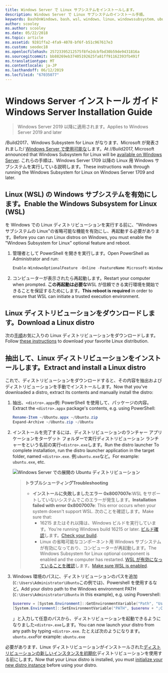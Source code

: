 ```yaml
---
title: Windows Server で Linux サブシステムをインストールします。
description: Windows Server で Linux サブシステムのインストール手順。
keywords: BashOnWindows、bash、wsl、windows、linux、windowssubsystem、ubuntu、windows server 用 windows サブシステム
author: scooley
ms.author: scooley
ms.date: 05/22/2018
ms.topic: article
ms.assetid: 9281ffa2-4fa9-4078-bf6f-b51c967617e3
ms.custom: seodec18
ms.openlocfilehash: 25723395212575f8fe2dcbfbd30b59de9431816a
ms.sourcegitcommit: bb88269eb37405192625fa81ff91162393fb491f
ms.translationtype: MT
ms.contentlocale: ja-JP
ms.lasthandoff: 06/12/2019
ms.locfileid: "67035077"
---
```

# <a name="windows-server-installation-guide"></a><span data-ttu-id="75c72-104">Windows Server インストール ガイド</span><span class="sxs-lookup"><span data-stu-id="75c72-104">Windows Server Installation Guide</span></span>

> <span data-ttu-id="75c72-105">Windows Server 2019 以降に適用されます。</span><span class="sxs-lookup"><span data-stu-id="75c72-105">Applies to Windows Server 2019 and later</span></span>

<span data-ttu-id="75c72-106">/Build2017、Windows Subsystem for Linux がなります、Microsoft が発表されました/ [Windows Server で使用可能な](https://blogs.technet.microsoft.com/hybridcloud/2017/05/10/windows-server-for-developers-news-from-microsoft-build-2017/)します。</span><span class="sxs-lookup"><span data-stu-id="75c72-106">At //Build2017, Microsoft announced that Windows Subsystem for Linux will be [available on Windows Server](https://blogs.technet.microsoft.com/hybridcloud/2017/05/10/windows-server-for-developers-news-from-microsoft-build-2017/).</span></span>  <span data-ttu-id="75c72-107">これらの手順は、Windows Server 1709 以降の Linux 用 Windows サブシステムを実行している説明します。</span><span class="sxs-lookup"><span data-stu-id="75c72-107">These instructions walk through running the Windows Subsystem for Linux on Windows Server 1709 and later.</span></span>

## <a name="enable-the-windows-subsystem-for-linux-wsl"></a><span data-ttu-id="75c72-108">Linux (WSL) の Windows サブシステムを有効にします。</span><span class="sxs-lookup"><span data-stu-id="75c72-108">Enable the Windows Subsystem for Linux (WSL)</span></span>

<span data-ttu-id="75c72-109">を Windows での Linux ディストリビューションを実行する前に、"Windows サブシステムの Linux"の省略可能な機能を有効にし、再起動する必要があります。</span><span class="sxs-lookup"><span data-stu-id="75c72-109">Before you can run Linux distros on Windows, you must enable the "Windows Subsystem for Linux" optional feature and reboot.</span></span>

1. <span data-ttu-id="75c72-110">管理者として PowerShell を開きを実行します。</span><span class="sxs-lookup"><span data-stu-id="75c72-110">Open PowerShell as Administrator and run:</span></span>
    ```powershell
    Enable-WindowsOptionalFeature -Online -FeatureName Microsoft-Windows-Subsystem-Linux
    ```

2. <span data-ttu-id="75c72-111">コンピューターが表示されたら再起動します。</span><span class="sxs-lookup"><span data-stu-id="75c72-111">Restart your computer when prompted.</span></span> <span data-ttu-id="75c72-112">**この再起動は必要な**WSL が信頼できる実行環境を開始できることを保証するためにします。</span><span class="sxs-lookup"><span data-stu-id="75c72-112">**This reboot is required** in order to ensure that WSL can initiate a trusted execution environment.</span></span>

## <a name="download-a-linux-distro"></a><span data-ttu-id="75c72-113">Linux ディストリビューションをダウンロードします。</span><span class="sxs-lookup"><span data-stu-id="75c72-113">Download a Linux distro</span></span>

<span data-ttu-id="75c72-114">次の[手順](install-manual.md)お気に入りの Linux ディストリビューションをダウンロードします。</span><span class="sxs-lookup"><span data-stu-id="75c72-114">Follow [these instructions](install-manual.md) to download your favorite Linux distribution.</span></span>

## <a name="extract-and-install-a-linux-distro"></a><span data-ttu-id="75c72-115">抽出して、Linux ディストリビューションをインストールします。</span><span class="sxs-lookup"><span data-stu-id="75c72-115">Extract and install a Linux distro</span></span>
<span data-ttu-id="75c72-116">これで、ディストリビューションをダウンロードすると、その内容を抽出およびディストリビューションを手動でインストールします。</span><span class="sxs-lookup"><span data-stu-id="75c72-116">Now that you've downloaded a distro, extract its contents and manually install the distro:</span></span>

1. <span data-ttu-id="75c72-117">抽出、`<distro>.appx`例: PowerShell を使用して、パッケージの内容。</span><span class="sxs-lookup"><span data-stu-id="75c72-117">Extract the `<distro>.appx` package's contents, e.g. using PowerShell:</span></span>

    ```powershell
    Rename-Item ~/Ubuntu.appx ~/Ubuntu.zip
    Expand-Archive ~/Ubuntu.zip ~/Ubuntu
    ```

2. <span data-ttu-id="75c72-118">インストールを完了するには、ディストリビューションのランチャー アプリケーションをターゲット フォルダーで実行ディストリビューション ランチャーをという名前の実行`<distro>.exe`します。</span><span class="sxs-lookup"><span data-stu-id="75c72-118">Run the distro launcher To complete installation, run the distro launcher application in the target folder, named `<distro>.exe`.</span></span> <span data-ttu-id="75c72-119">例:`ubuntu.exe`など。</span><span class="sxs-lookup"><span data-stu-id="75c72-119">For example: `ubuntu.exe`, etc.</span></span>

    ![Windows Server での展開の Ubuntu ディストリビューション](media/server-appx-expand.png)

    > <span data-ttu-id="75c72-121">**トラブルシューティング**</span><span class="sxs-lookup"><span data-stu-id="75c72-121">**Troubleshooting**</span></span>
    > * <span data-ttu-id="75c72-122">**インストールに失敗しましたエラー 0x8007007e**:WSL をサポートしていないシステムでこのエラーが発生します。</span><span class="sxs-lookup"><span data-stu-id="75c72-122">**Installation failed with error 0x8007007e**: This error occurs when your system doesn't support WSL.</span></span> <span data-ttu-id="75c72-123">次のことを確認します。</span><span class="sxs-lookup"><span data-stu-id="75c72-123">Make sure that:</span></span>
    >   * <span data-ttu-id="75c72-124">16215 またはそれ以降は、Windows ビルドを実行しています。</span><span class="sxs-lookup"><span data-stu-id="75c72-124">You're running Windows build 16215 or later.</span></span> <span data-ttu-id="75c72-125">[ビルド確認](troubleshooting.md#check-your-build-number)します。</span><span class="sxs-lookup"><span data-stu-id="75c72-125">[Check your build](troubleshooting.md#check-your-build-number).</span></span>
    >   * <span data-ttu-id="75c72-126">Linux の省略可能なコンポーネント用 Windows サブシステムが有効になっており、コンピューターが再起動します。</span><span class="sxs-lookup"><span data-stu-id="75c72-126">The Windows Subsystem for Linux optional component is enabled and the computer has restarted.</span></span>  <span data-ttu-id="75c72-127">[WSL が有効になっていることを確認](troubleshooting.md#confirm-wsl-is-enabled)します。</span><span class="sxs-lookup"><span data-stu-id="75c72-127">[Make sure WSL is enabled](troubleshooting.md#confirm-wsl-is-enabled).</span></span>
    
3. <span data-ttu-id="75c72-128">Windows 環境のパスに、ディストリビューションのパスを追加 (`C:\Users\Administrator\Ubuntu`この例では)、Powershell を使用するなど。</span><span class="sxs-lookup"><span data-stu-id="75c72-128">Add your distro path to the Windows environment PATH (`C:\Users\Administrator\Ubuntu` in this example), e.g. using Powershell:</span></span>
        
    ```powershell
    $userenv = [System.Environment]::GetEnvironmentVariable("Path", "User")
    [System.Environment]::SetEnvironmentVariable("PATH", $userenv + ";C:\Users\Administrator\Ubuntu", "User")
    ```
    <span data-ttu-id="75c72-129">」と入力して任意のパスから、ディストリビューションを起動できるようになりました`<distro>.exe`します。</span><span class="sxs-lookup"><span data-stu-id="75c72-129">You can now launch your distro from any path by typing `<distro>.exe`.</span></span> <span data-ttu-id="75c72-130">たとえば次のようになります。`ubuntu.exe`</span><span class="sxs-lookup"><span data-stu-id="75c72-130">For example: `ubuntu.exe`</span></span>

<span data-ttu-id="75c72-131">必要があります、Linux ディストリビューションがインストールされた[ディストリビューションの新しいインスタンスを初期化](initialize-distro.md)ディストリビューションを使用する前にします。</span><span class="sxs-lookup"><span data-stu-id="75c72-131">Now that your Linux distro is installed, you must [initialize your new distro instance](initialize-distro.md) before using your distro.</span></span>
